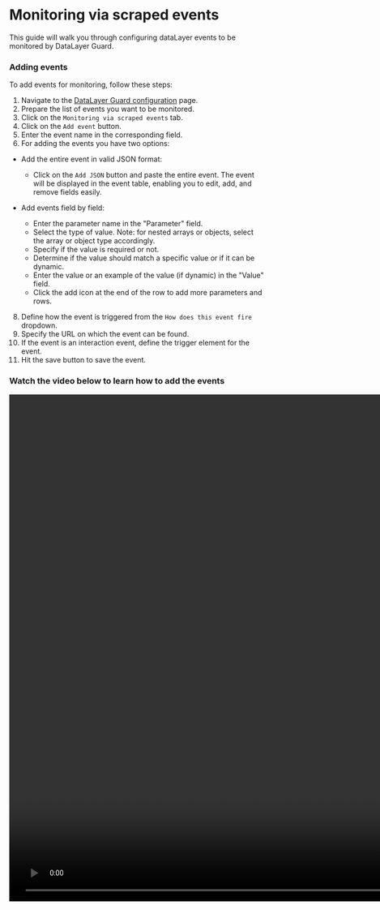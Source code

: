 # Monitoring via scraped events

This guide will walk you through configuring dataLayer events to be monitored by DataLayer Guard. 

### Adding events

To add events for monitoring, follow these steps:

1. Navigate to the [DataLayer Guard configuration](https://portal.code-cube.io/datalayer_guard_config) page.
2. Prepare the list of events you want to be monitored.
3. Click on the `Monitoring via scraped events` tab.
4. Click on the `Add event` button.
5. Enter the event name in the corresponding field.
6. For adding the events you have two options:
   
- Add the entire event in valid JSON format:
  - Click on the `Add JSON` button and paste the entire event. The event will be displayed in the event table, enabling you to edit, add, and remove fields easily.
          
- Add events field by field:
  - Enter the parameter name in the "Parameter" field.
  - Select the type of value. Note: for nested arrays or objects, select the array or object type accordingly.
  - Specify if the value is required or not.
  - Determine if the value should match a specific value or if it can be dynamic.
  - Enter the value or an example of the value (if dynamic) in the "Value" field.
  - Click the add icon at the end of the row to add more parameters and rows.

8. Define how the event is triggered from the `How does this event fire` dropdown.
9. Specify the URL on which the event can be found.
10. If the event is an interaction event, define the trigger element for the event.
11. Hit the save button to save the event.


### Watch the video below to learn how to add the events

<video width="2000" controls>
  <source src="https://storage.googleapis.com/portal_dev_bucket/docs-videos/add-dlg-events.mp4" type="video/mp4">
    Your browser does not support the video tag.
</video>
